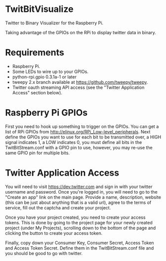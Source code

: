 TwitBitVisualize
================

Twitter to Binary Visualizer for the Raspberry Pi.

Taking advantage of the GPIOs on the RPi to display twitter data in binary.


Requirements
============
* Raspberry Pi.
* Some LEDs to wire up to your GPIOs.
* python-rpi.gpio 0.3.1a-1 or later
* tweepy 2.x branch available at https://github.com/tweepy/tweepy.
* Twitter oauth streaming API access (see the "Twitter Application Access" section below).


Raspberry Pi GPIOs
==================
First you need to hook up something to trigger on the GPIOs.  You can get a list of RPi GPIOs
from http://elinux.org/RPi_Low-level_peripherals.  Next define the GPIOs you want to use for each
bit to be transmitted over, a HIGH signal indicates 1, a LOW indicates 0, you must define all
bits in the TwitBitStream.conf with a GPIO pin to use, however, you may re-use the same GPIO pin
for multiple bits.


Twitter Application Access
==========================
You will need to visit https://dev.twitter.com and sign in with your twitter username and password.
Once you're logged in, you will need to go to the "Create an app" link on the main page.
Provide a name, description, website (this can be just about anything that is a valid url), agree
to the terms of service, fill out the captcha and create your project.

Once you have your project created, you need to create your access tokens.
This is done by going to the project page for your newly created project (under My Projects),
scrolling down to the bottom of the page and clicking the button to create your access token.

Finally, copy down your Consumer Key, Consumer Secret, Access Token and Access Token Secret.
Define them in the TwitBitStream.conf file and you should be good to go with twitter.


